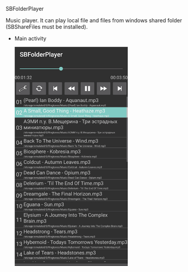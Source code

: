 SBFolderPlayer

Music player.
It can play local file and files from windows shared folder (SBShareFiles must be installed).

- Main activity

  <img src="img/main_activity.png" alt="main activity" style="width:300px;"/>